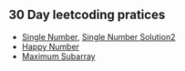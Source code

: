## 30 Day leetcoding pratices

* [Single Number](https://github.com/jayesh-srivastava/leetcode/blob/master/30-day-leetcoding-challenge/SingleNumber/Solution.java),  [Single Number Solution2](https://github.com/jayesh-srivastava/leetcode/blob/master/30-day-leetcoding-challenge/SingleNumber/Solution2.java)
* [Happy Number](https://github.com/jayesh-srivastava/leetcode/blob/master/30-day-leetcoding-challenge/HappyNumber/Solution.java)
* [Maximum Subarray](https://github.com/jayesh-srivastava/leetcode/blob/master/30-day-leetcoding-challenge/MaximumSubarray/Solution.java)
